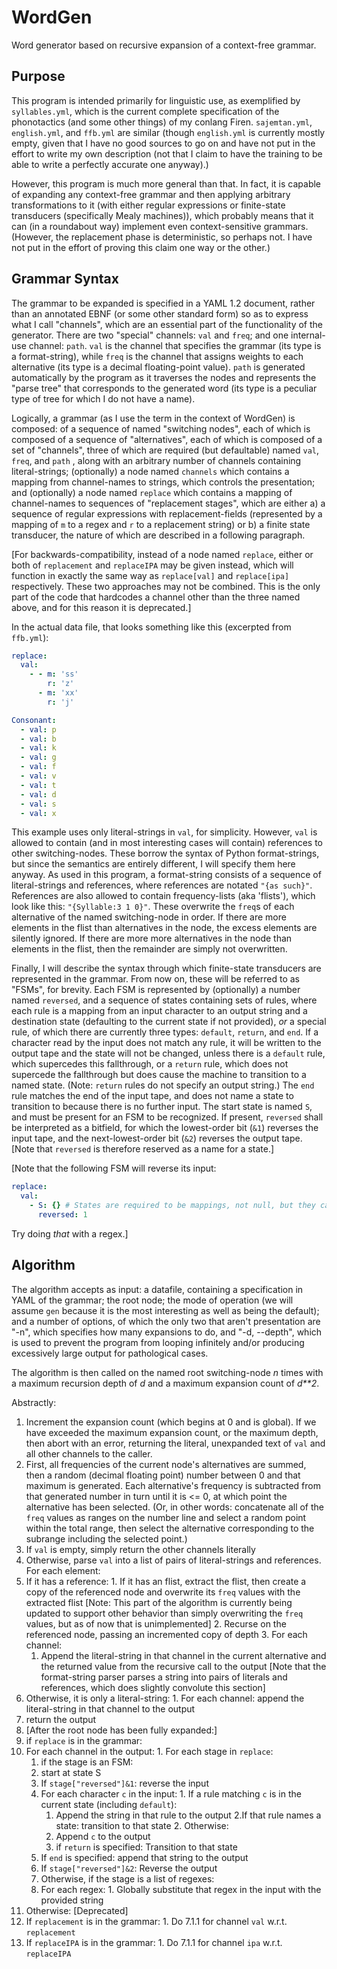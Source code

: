 # WordGen
Word generator based on recursive expansion of a context-free grammar.

## Purpose

This program is intended primarily for linguistic use, as exemplified by `syllables.yml`, which is the current complete specification of the phonotactics (and some other things) of my conlang Firen. `sajemtan.yml`, `english.yml`, and `ffb.yml` are similar (though `english.yml` is currently mostly empty, given that I have no good sources to go on and have not put in the effort to write my own description (not that I claim to have the training to be able to write a perfectly accurate one anyway).)

However, this program is much more general than that. In fact, it is capable of expanding any context-free grammar and then applying arbitrary transformations to it (with either regular expressions or finite-state transducers (specifically Mealy machines)), which probably means that it can (in a roundabout way) implement even context-sensitive grammars. (However, the replacement phase is deterministic, so perhaps not. I have not put in the effort of proving this claim one way or the other.)

## Grammar Syntax

The grammar to be expanded is specified in a YAML 1.2 document, rather than an annotated EBNF (or some other standard form) so as to express what I call "channels", which are an essential part of the functionality of the generator. There are two "special" channels: `val` and `freq`; and one internal-use channel: `path`. `val` is the channel that specifies the grammar (its type is a format-string), while `freq` is the channel that assigns weights to each alternative (its type is a decimal floating-point value). `path` is generated automatically by the program as it traverses the nodes and represents the "parse tree" that corresponds to the generated word (its type is a peculiar type of tree for which I do not have a name).

Logically, a grammar (as I use the term in the context of WordGen) is composed: of a sequence of named "switching nodes", each of which is composed of a sequence of "alternatives", each of which is composed of a set of "channels", three of which are required (but defaultable) named `val`, `freq`, and `path` , along with an arbitrary number of channels containing literal-strings; (optionally) a node named `channels` which contains a mapping from channel-names to strings, which controls the presentation; and (optionally) a node named `replace` which contains a mapping of channel-names to sequences of "replacement stages", which are either a) a sequence of regular expressions with replacement-fields (represented by a mapping of `m` to a regex and `r` to a replacement string) or b) a finite state transducer, the nature of which are described in a following paragraph.

[For backwards-compatibility, instead of a node named `replace`, either or both of `replacement` and `replaceIPA` may be given instead, which will function in exactly the same way as `replace[val]` and `replace[ipa]` respectively. These two approaches may not be combined. This is the only part of the code that hardcodes a channel other than the three named above, and for this reason it is deprecated.]

In the actual data file, that looks something like this (excerpted from `ffb.yml`):
```yaml
replace:
  val:
    - - m: 'ss'
        r: 'z'
      - m: 'xx'
        r: 'j'

Consonant:
  - val: p
  - val: b
  - val: k
  - val: g
  - val: f
  - val: v
  - val: t
  - val: d
  - val: s
  - val: x
```

This example uses only literal-strings in `val`, for simplicity. However, `val` is allowed to contain (and in most interesting cases will contain) references to other switching-nodes. These borrow the syntax of Python format-strings, but since the semantics are entirely different, I will specify them here anyway. As used in this program, a format-string consists of a sequence of literal-strings and references, where references are notated `"{as such}"`. References are also allowed to contain frequency-lists (aka 'flists'), which look like this: `"{Syllable:3 1 0}"`. These overwrite the `freq`s of each alternative of the named switching-node in order. If there are more elements in the flist than alternatives in the node, the excess elements are silently ignored. If there are more more alternatives in the node than elements in the flist, then the remainder are simply not overwritten.

Finally, I will describe the syntax through which finite-state transducers are represented in the grammar. From now on, these will be referred to as "FSMs", for brevity. Each FSM is represented by (optionally) a number named `reversed`, and a sequence of states containing sets of rules, where each rule is a mapping from an input character to an output string and a destination state (defaulting to the current state if not provided), *or* a special rule, of which there are currently three types: `default`, `return`, and `end`. If a character read by the input does not match any rule, it will be written to the output tape and the state will not be changed, unless there is a `default` rule, which supercedes this fallthrough, or a `return` rule, which does not supercede the fallthrough but does cause the machine to transition to a named state. (Note: `return` rules do not specify an output string.) The `end` rule matches the end of the input tape, and does not name a state to transition to because there is no further input. The start state is named `S`, and must be present for an FSM to be recognized. If present, `reversed` shall be interpreted as a bitfield, for which the lowest-order bit (`&1`) reverses the input tape, and the next-lowest-order bit (`&2`) reverses the output tape. [Note that `reversed` is therefore reserved as a name for a state.]

[Note that the following FSM will reverse its input:
```yaml
replace:
  val:
    - S: {} # States are required to be mappings, not null, but they can be empty
      reversed: 1
```
Try doing *that* with a regex.]

## Algorithm

The algorithm accepts as input: a datafile, containing a specification in YAML of the grammar; the root node; the mode of operation (we will assume `gen` because it is the most interesting as well as being the default); and a number of options, of which the only two that aren't presentation are "-n", which specifies how many expansions to do, and "-d, --depth", which is used to prevent the program from looping infinitely and/or producing excessively large output for pathological cases.

The algorithm is then called on the named root switching-node *n* times with a maximum recursion depth of *d* and a maximum expansion count of *d\*\*2*.

Abstractly:

1. Increment the expansion count (which begins at 0 and is global). If we have exceeded the maximum expansion count, or the maximum depth, then abort with an error, returning the literal, unexpanded text of `val` and all other channels to the caller.
2. First, all frequencies of the current node's alternatives are summed, then a random (decimal floating point) number between 0 and that maximum is generated. Each alternative's frequency is subtracted from that generated number in turn until it is <= 0, at which point the alternative has been selected. (Or, in other words: concatenate all of the `freq` values as ranges on the number line and select a random point within the total range, then select the alternative corresponding to the subrange including the selected point.)
3. If `val` is empty, simply return the other channels literally
4. Otherwise, parse `val` into a list of pairs of literal-strings and references. For each element:
  1. If it has a reference:
    1. If it has an flist, extract the flist, then create a copy of the referenced node and overwrite its `freq` values with the extracted flist [Note: This part of the algorithm is currently being updated to support other behavior than simply overwriting the `freq` values, but as of now that is unimplemented]
    2. Recurse on the referenced node, passing an incremented copy of depth
    3. For each channel:
      1. Append the literal-string in that channel in the current alternative and the returned value from the recursive call to the output [Note that the format-string parser parses a string into pairs of literals and references, which does slightly convolute this section]
  2. Otherwise, it is only a literal-string:
    1. For each channel: append the literal-string in that channel to the output
5. return the output
6. [After the root node has been fully expanded:]
7. if `replace` is in the grammar:
  1. For each channel in the output:
    1. For each stage in `replace`:
      1. if the stage is an FSM:
        1. start at state S
        2. If `stage["reversed"]&1`: reverse the input
        3. For each character `c` in the input:
          1. If a rule matching `c` is in the current state (including `default`):
            1. Append the string in that rule to the output
            2.If that rule names a state: transition to that state
          2. Otherwise:
            1. Append `c` to the output
            2. if `return` is specified: Transition to that state
        4. If `end` is specified: append that string to the output
        5. If `stage["reversed"]&2`: Reverse the output
      2. Otherwise, if the stage is a list of regexes:
        1. For each regex:
          1. Globally substitute that regex in the input with the provided string
8. Otherwise: [Deprecated]
  1. If `replacement` is in the grammar:
    1. Do 7.1.1 for channel `val` w.r.t. `replacement`
  2. If `replaceIPA` is in the grammar:
    1. Do 7.1.1 for channel `ipa` w.r.t. `replaceIPA`

